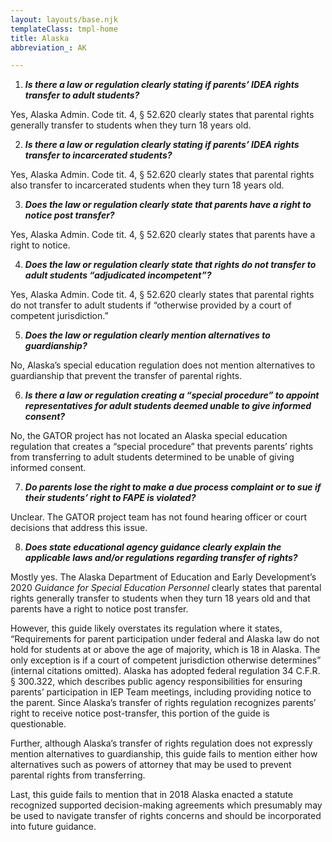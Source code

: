 ```yaml
---
layout: layouts/base.njk
templateClass: tmpl-home
title: Alaska
abbreviation_: AK

---
```

1. **_Is there a law or regulation clearly stating if parents’ IDEA rights transfer to adult students?_**

Yes, Alaska Admin. Code tit. 4, § 52.620 clearly states that parental rights generally transfer to students when they turn 18 years old.

2. **_Is there a law or regulation clearly stating if parents’ IDEA rights transfer to incarcerated students?_**

Yes, Alaska Admin. Code tit. 4, § 52.620 clearly states that parental rights also transfer to incarcerated students when they turn 18 years old.

3. **_Does the law or regulation clearly state that parents have a right to notice post transfer?_**

Yes, Alaska Admin. Code tit. 4, § 52.620 clearly states that parents have a right to notice.

4. **_Does the law or regulation clearly state that rights do not transfer to adult students “adjudicated incompetent”?_**

Yes, Alaska Admin. Code tit. 4, § 52.620 clearly states that parental rights do not transfer to adult students if “otherwise provided by a court of competent jurisdiction.”

5. **_Does the law or regulation clearly mention alternatives to guardianship?_**

No, Alaska’s special education regulation does not mention alternatives to guardianship that prevent the transfer of parental rights.

6. **_Is there a law or regulation creating a “special procedure” to appoint representatives for adult students deemed unable to give informed consent?_**

No, the GATOR project has not located an Alaska special education regulation that creates a “special procedure” that prevents parents’ rights from transferring to adult students determined to be unable of giving informed consent.

7. **_Do parents lose the right to make a due process complaint or to sue if their students’ right to FAPE is violated?_**

Unclear. The GATOR project team has not found hearing officer or court decisions that address this issue.

8. **_Does state educational agency guidance clearly explain the applicable laws and/or regulations regarding transfer of rights?_**

Mostly yes. The Alaska Department of Education and Early Development’s 2020 _Guidance for Special Education Personnel_ clearly states that parental rights generally transfer to students when they turn 18 years old and that parents have a right to notice post transfer.

However, this guide likely overstates its regulation where it states, “Requirements for parent participation under federal and Alaska law do not hold for students at or above the age of majority, which is 18 in Alaska. The only exception is if a court of competent jurisdiction otherwise determines” (internal citations omitted). Alaska has adopted federal regulation 34 C.F.R. § 300.322, which describes public agency responsibilities for ensuring parents’ participation in IEP Team meetings, including providing notice to the parent. Since Alaska’s transfer of rights regulation recognizes parents’ right to receive notice post-transfer, this portion of the guide is questionable.

Further, although Alaska’s transfer of rights regulation does not expressly mention alternatives to guardianship, this guide fails to mention either how alternatives such as powers of attorney that may be used to prevent parental rights from transferring.

Last, this guide fails to mention that in 2018 Alaska enacted a statute recognized supported decision-making agreements which presumably may be used to navigate transfer of rights concerns and should be incorporated into future guidance.